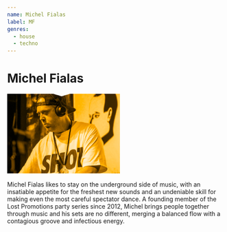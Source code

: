 ```yaml
---
name: Michel Fialas
label: MF
genres:
  - house
  - techno
---
```


# Michel Fialas

![](./assets/images/sample.png)

Michel Fialas likes to stay on the underground side of music, with an insatiable appetite for the freshest new sounds and an undeniable skill for making even the most careful spectator dance. A founding member of the Lost Promotions party series since 2012, Michel brings people together through music and his sets are no different, merging a balanced flow with a contagious groove and infectious energy.
